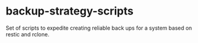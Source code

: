 # backup-strategy-scripts
Set of scripts to expedite creating reliable back ups for a system based on restic and rclone.
